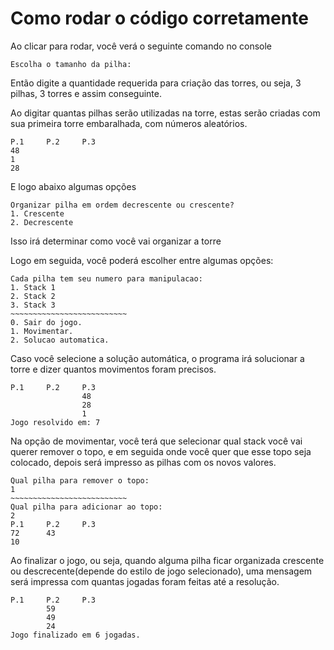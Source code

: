 <h1>Como rodar o código corretamente</h1>
<section>
    Ao clicar para rodar, você verá o seguinte comando no console<br>
    

    
    Escolha o tamanho da pilha:
    
Então digite a quantidade requerida para criação das torres, ou seja, 3 pilhas, 3 torres e assim conseguinte.
</section>

<section>
    Ao digitar quantas pilhas serão utilizadas na torre, estas serão criadas com sua primeira torre embaralhada, com números aleatórios.
    
```
P.1     P.2     P.3
48               
1                
28  
```
E logo abaixo algumas opções
```
Organizar pilha em ordem decrescente ou crescente?
1. Crescente
2. Decrescente
```
Isso irá determinar como você vai organizar a torre
</section>
<section>
Logo em seguida, você poderá escolher entre algumas opções:

```
Cada pilha tem seu numero para manipulacao:
1. Stack 1
2. Stack 2
3. Stack 3
~~~~~~~~~~~~~~~~~~~~~~~~~~
0. Sair do jogo.
1. Movimentar.
2. Solucao automatica.
```

Caso você selecione a solução automática, o programa irá solucionar a torre e dizer quantos movimentos foram precisos.

```
P.1     P.2     P.3
                48
                28
                1
Jogo resolvido em: 7
```

Na opção de movimentar, você terá que selecionar qual stack você vai querer remover o topo, e em seguida onde você quer que esse topo seja colocado, depois será impresso as pilhas com os novos valores.

```
Qual pilha para remover o topo: 
1
~~~~~~~~~~~~~~~~~~~~~~~~~~
Qual pilha para adicionar ao topo: 
2
P.1     P.2     P.3
72      43       
10   
```
Ao finalizar o jogo, ou seja, quando alguma pilha ficar organizada crescente ou descrecente(depende do estilo de jogo selecionado), uma mensagem será impressa com quantas jogadas foram feitas até a resolução.

```
P.1     P.2     P.3
        59       
        49       
        24       
Jogo finalizado em 6 jogadas.
```
</section>
